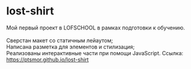 # lost-shirt

Мой первый проект в LOFSCHOOL в рамках подготовки к обучению.<br><br>
Сверстан макет со статичным лейаутом;<br>
Написана разметка для элементов и стилизация;<br>
Реализованы интерактивные части при помощи JavaScript.
Ссылка: https://ptsmor.github.io/lost-shirt
